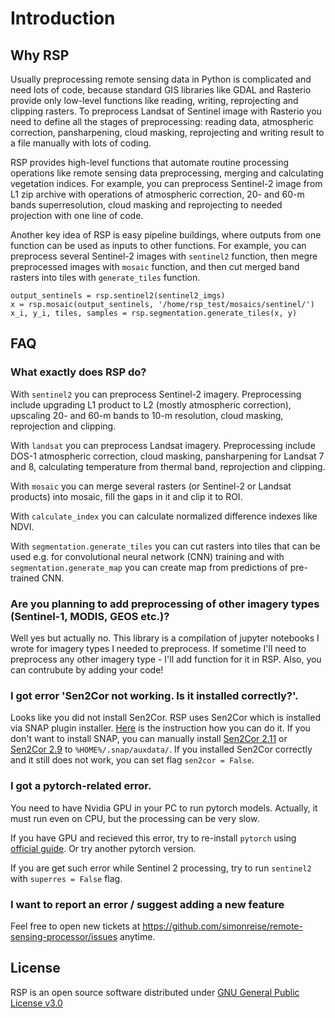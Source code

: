 # Introduction

## Why RSP

Usually preprocessing remote sensing data in Python is complicated and need lots of code, because standard GIS libraries like GDAL and Rasterio provide only low-level functions like reading, writing, reprojecting and clipping rasters. To preprocess Landsat of Sentinel image with Rasterio you need to define all the stages of preprocessing: reading data, atmospheric correction, pansharpening, cloud masking, reprojecting and writing result to a file manually with lots of coding.

RSP provides high-level functions that automate routine processing operations like remote sensing data preprocessing, merging and calculating vegetation indices. For example, you can preprocess Sentinel-2 image from L1 zip archive with operations of atmospheric correction, 20- and 60-m bands superresolution, cloud masking and reprojecting to needed projection with one line of code.

Another key idea of RSP is easy pipeline buildings, where outputs from one function can be used as inputs to other functions. For example, you can preprocess several Sentinel-2 images with ```sentinel2``` function, then megre preprocessed images with ```mosaic``` function, and then cut merged band rasters into tiles with ```generate_tiles``` function.
```
output_sentinels = rsp.sentinel2(sentinel2_imgs)
x = rsp.mosaic(output_sentinels, '/home/rsp_test/mosaics/sentinel/')
x_i, y_i, tiles, samples = rsp.segmentation.generate_tiles(x, y)
```

## FAQ

### What exactly does RSP do?

With `sentinel2` you can preprocess Sentinel-2 imagery. Preprocessing include upgrading L1 product to L2 (mostly atmospheric correction), upscaling 20- and 60-m bands to 10-m resolution, cloud masking, reprojection and clipping.

With `landsat` you can preprocess Landsat imagery. Preprocessing include DOS-1 atmospheric correction, cloud masking, pansharpening for Landsat 7 and 8, calculating temperature from thermal band, reprojection and clipping.

With `mosaic` you can merge several rasters (or Sentinel-2 or Landsat products) into mosaic, fill the gaps in it and clip it to ROI.

With `calculate_index` you can calculate normalized difference indexes like NDVI.

With `segmentation.generate_tiles` you can cut rasters into tiles that can be used e.g. for convolutional neural network (CNN) training and with `segmentation.generate_map` you can create map from predictions of pre-trained CNN.

### Are you planning to add preprocessing of other imagery types (Sentinel-1, MODIS, GEOS etc.)?

Well yes but actually no. This library is a compilation of jupyter notebooks I wrote for imagery types I needed to preprocess. If sometime I'll need to preprocess any other imagery type - I'll add function for it in RSP. Also, you can contrubute by adding your code!

### I got error 'Sen2Cor not working. Is it installed correctly?'.

Looks like you did not install Sen2Cor. RSP uses Sen2Cor which is installed via SNAP plugin installer. [Here](http://wiki.awf.forst.uni-goettingen.de/wiki/index.php/Installation_of_SNAP) is the instruction how you can do it. If you don't want to install SNAP, you can manually install [Sen2Cor 2.11](http://step.esa.int/main/snap-supported-plugins/sen2cor/sen2cor-v2-11/) or [Sen2Cor 2.9](https://step.esa.int/main/snap-supported-plugins/sen2cor/sen2cor-v2-9/) to `%HOME%/.snap/auxdata/`. If you installed Sen2Cor correctly and it still does not work, you can set flag `sen2cor = False`.

### I got a pytorch-related error.

You need to have Nvidia GPU in your PC to run pytorch models. Actually, it must run even on CPU, but the processing can be very slow.

If you have GPU and recieved this error, try to re-install `pytorch` using [official guide](https://pytorch.org/get-started/locally/). Or try another pytorch version.

If you are get such error while Sentinel 2 processing, try to run `sentinel2` with `superres = False` flag.

### I want to report an error / suggest adding a new feature

Feel free to open new tickets at https://github.com/simonreise/remote-sensing-processor/issues anytime.

## License

RSP is an open source software distributed under [GNU General Public License v3.0](https://github.com/simonreise/remote-sensing-processor/blob/master/LICENSE)